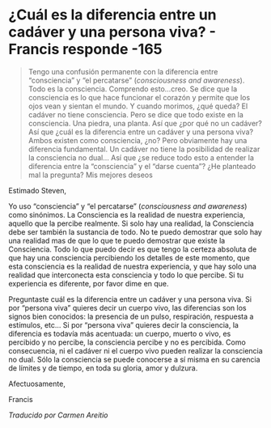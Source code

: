 # ¿Cuál es la diferencia entre un cadáver y una persona viva? - Francis responde -165

>Tengo una confusión permanente con la diferencia entre “consciencia” y “el percatarse” (_consciousness and awareness_). Todo es la consciencia. Comprendo esto…creo. Se dice que la consciencia es lo que hace funcionar el corazón y permite que los ojos vean y sientan el mundo. Y cuando morimos, ¿qué queda? El cadáver no tiene consciencia. Pero se dice que todo existe en la consciencia. Una piedra, una planta. Así que ¿por qué no un cadáver? Así que ¿cuál es la diferencia entre un cadáver y una persona viva? Ambos existen como consciencia, ¿no? Pero obviamente hay una diferencia fundamental. Un cadáver no tiene la posibilidad de realizar la consciencia no dual… Así que ¿se reduce todo esto a entender la diferencia entre la “consciencia” y el “darse cuenta”? ¿He planteado mal la pregunta? Mis mejores deseos

Estimado Steven,

Yo uso “consciencia” y “el percatarse” (_consciousness and awareness_) como sinónimos. La Consciencia es la realidad de nuestra experiencia, aquello que la percibe realmente. Si solo hay una realidad, la Consciencia debe ser también la sustancia de todo. No te puedo demostrar que solo hay una realidad mas de que lo que te puedo demostrar que existe la Consciencia. Todo lo que puedo decir es que tengo la certeza absoluta de que hay una consciencia percibiendo los detalles de este momento, que esta consciencia es la realidad de nuestra experiencia, y que hay solo una realidad que interconecta esta consciencia y todo lo que percibe. Si tu experiencia es diferente, por favor dime en que.

Preguntaste cuál es la diferencia entre un cadáver y una persona viva. Si por “persona viva” quieres decir un cuerpo vivo, las diferencias son los signos bien conocidos: la presencia de un pulso, respiración, respuesta a estímulos, etc… Si por “persona viva” quieres decir la consciencia, la diferencia es todavía más acentuada: un cuerpo, muerto o vivo, es percibido y no percibe, la consciencia percibe y no es percibida. Como consecuencia, ni el cadáver ni el cuerpo vivo pueden realizar la consciencia no dual. Sólo la consciencia se puede conocerse a sí misma en su carencia de límites y de tiempo, en toda su gloria, amor y dulzura.

Afectuosamente,

Francis

_Traducido por Carmen Areitio_

